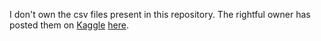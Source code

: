 I don't own the csv files present in this repository. The rightful owner has posted them on [Kaggle](https://www.kaggle.com) [here](https://www.kaggle.com/code/dmilla/introduction-to-decision-trees-titanic-dataset/).
